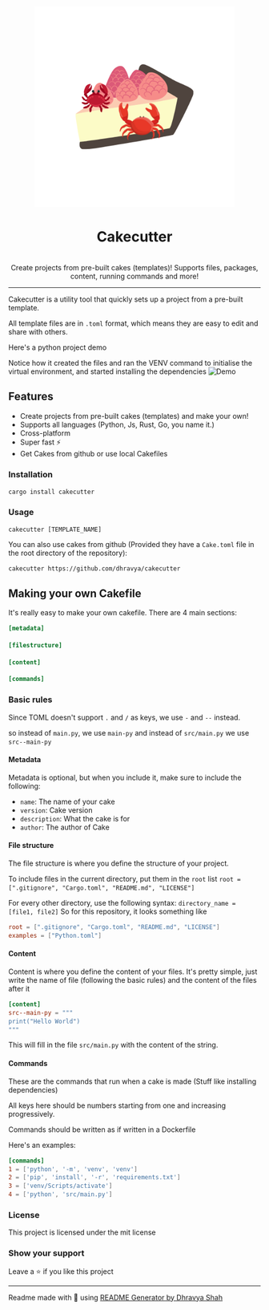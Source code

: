 <div align="center">
<img src = "./images/cakecutter.png" width="400">
<h1 align="center">Cakecutter</h1>
<br>
Create projects from pre-built cakes (templates)! Supports files, packages, content, running commands and more!
</div>

***

Cakecutter is a utility tool that quickly sets up a project from a pre-built template. 

All template files are in `.toml` format, which means they are easy to edit and share with others.

Here's a python project demo

Notice how it created the files and ran the VENV command to initialise the virtual environment, and started installing the dependencies
![Demo](https://us-east-1.tixte.net/uploads/img.dhravya.dev/l0ikgtw4f0a.gif)

## Features
- Create projects from pre-built cakes (templates) and make your own!
- Supports all languages (Python, Js, Rust, Go, you name it.)
- Cross-platform
- Super fast ⚡
- Get Cakes from github or use local Cakefiles

### Installation
```
cargo install cakecutter 
```

### Usage
```
cakecutter [TEMPLATE_NAME]
```
You can also use cakes from github (Provided they have a `Cake.toml` file in the root directory of the repository):
```
cakecutter https://github.com/dhravya/cakecutter
```

## Making your own Cakefile
It's really easy to make your own cakefile. There are 4 main sections:
```toml
[metadata]

[filestructure]

[content]

[commands]
```

### Basic rules
Since TOML doesn't support `.` and `/` as keys, we use `-` and `--` instead.

so instead of `main.py`, we use `main-py` and instead of `src/main.py` we use `src--main-py`

#### Metadata
Metadata is optional, but when you include it, make sure to include the following:
- `name`: The name of your cake
- `version`: Cake version
- `description`: What the cake is for
- `author`: The author of Cake

#### File structure
The file structure is where you define the structure of your project. 

To include files in the current directory, put them in the `root` list
`root = [".gitignore", "Cargo.toml", "README.md", "LICENSE"]`

For every other directory, use the following syntax:
`directory_name = [file1, file2]`
So for this repository, it looks something like
```toml
root = [".gitignore", "Cargo.toml", "README.md", "LICENSE"]
examples = ["Python.toml"]
```

#### Content
Content is where you define the content of your files.
It's pretty simple, just write the name of file (following the  basic rules) and the content of the files after it
```toml
[content]
src--main-py = """
print("Hello World")
"""
```
This will fill in the file `src/main.py` with the content of the string.

#### Commands
These are the commands that run when a cake is made (Stuff like installing dependencies)

All keys here should be numbers starting from one and increasing progressively.

Commands should be written as if written in a Dockerfile

Here's an examples:
```toml
[commands]
1 = ['python', '-m', 'venv', 'venv']
2 = ['pip', 'install', '-r', 'requirements.txt']
3 = ['venv/Scripts/activate']
4 = ['python', 'src/main.py']
```


### License
This project is licensed under the mit license
### Show your support
Leave a ⭐ if you like this project

***
Readme made with 💖 using [README Generator by Dhravya Shah](https://github.com/Dhravya/readme-generator)
